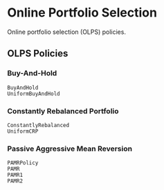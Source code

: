 # Online Portfolio Selection

Online portfolio selection (OLPS) policies.

## OLPS Policies
### Buy-And-Hold
```@docs
BuyAndHold
UniformBuyAndHold
```

### Constantly Rebalanced Portfolio
```@docs
ConstantlyRebalanced
UniformCRP
```

### Passive Aggressive Mean Reversion
```@docs
PAMRPolicy
PAMR
PAMR1
PAMR2
```